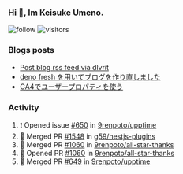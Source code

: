 ### Hi 👋, Im Keisuke Umeno.

<!--
**9renpoto/9renpoto** is a ✨ _special_ ✨ repository because its `README.md` (this file) appears on your GitHub profile.

Here are some ideas to get you started:

- 🔭 I’m currently working on ...
- 🌱 I’m currently learning ...
- 👯 I’m looking to collaborate on ...
- 🤔 I’m looking for help with ...
- 💬 Ask me about ...
- 📫 How to reach me: ...
- 😄 Pronouns: ...
- ⚡ Fun fact: ...
-->

![follow](https://img.shields.io/github/followers/9renpoto?label=Follow&style=social)
![visitors](https://komarev.com/ghpvc/?username=9renpoto&label=Profile%20views&color=0e75b6&style=flat)

### Blogs posts

<!-- BLOG-POST-LIST:START -->
- [Post blog rss feed via dlvrit](https://9renpoto.dev/entry/2023/05/21/twitter-post)
- [deno fresh を用いてブログを作り直しました](https://9renpoto.dev/entry/2023/05/18/recreate_blog)
- [GA4でユーザープロパティを使う](https://9renpoto.dev/entry/2021/02/21/google-analytics-4-user-properties)
<!-- BLOG-POST-LIST:END -->

### Activity

<!--START_SECTION:activity-->
1. ❗️ Opened issue [#650](https://github.com/9renpoto/upptime/issues/650) in [9renpoto/upptime](https://github.com/9renpoto/upptime)
2. 🎉 Merged PR [#1548](https://github.com/g59/nestjs-plugins/pull/1548) in [g59/nestjs-plugins](https://github.com/g59/nestjs-plugins)
3. 🎉 Merged PR [#1060](https://github.com/9renpoto/all-star-thanks/pull/1060) in [9renpoto/all-star-thanks](https://github.com/9renpoto/all-star-thanks)
4. 💪 Opened PR [#1060](https://github.com/9renpoto/all-star-thanks/pull/1060) in [9renpoto/all-star-thanks](https://github.com/9renpoto/all-star-thanks)
5. 🎉 Merged PR [#649](https://github.com/9renpoto/upptime/pull/649) in [9renpoto/upptime](https://github.com/9renpoto/upptime)
<!--END_SECTION:activity-->

<!--START_SECTION:waka-->
<!--END_SECTION:waka-->
